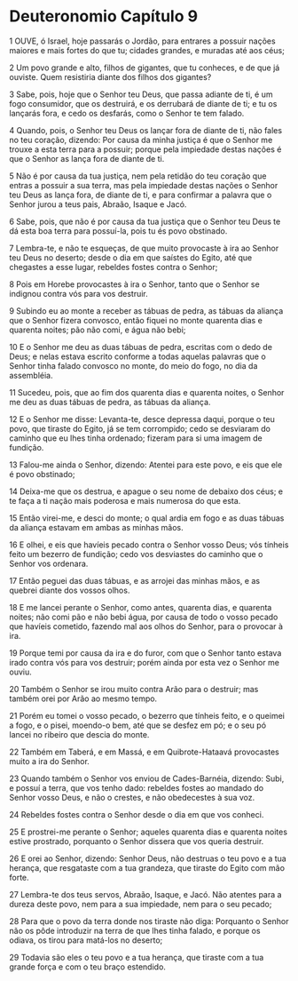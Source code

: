 # Deuteronomio Capítulo 9

1	OUVE, ó Israel, hoje passarás o Jordão, para entrares a possuir nações maiores e mais fortes do que tu; cidades grandes, e muradas até aos céus;

2	Um povo grande e alto, filhos de gigantes, que tu conheces, e de que já ouviste. Quem resistiria diante dos filhos dos gigantes?

3	Sabe, pois, hoje que o Senhor teu Deus, que passa adiante de ti, é um fogo consumidor, que os destruirá, e os derrubará de diante de ti; e tu os lançarás fora, e cedo os desfarás, como o Senhor te tem falado.

4	Quando, pois, o Senhor teu Deus os lançar fora de diante de ti, não fales no teu coração, dizendo: Por causa da minha justiça é que o Senhor me trouxe a esta terra para a possuir; porque pela impiedade destas nações é que o Senhor as lança fora de diante de ti.

5	Não é por causa da tua justiça, nem pela retidão do teu coração que entras a possuir a sua terra, mas pela impiedade destas nações o Senhor teu Deus as lança fora, de diante de ti, e para confirmar a palavra que o Senhor jurou a teus pais, Abraão, Isaque e Jacó.

6	Sabe, pois, que não é por causa da tua justiça que o Senhor teu Deus te dá esta boa terra para possuí-la, pois tu és povo obstinado.

7	Lembra-te, e não te esqueças, de que muito provocaste à ira ao Senhor teu Deus no deserto; desde o dia em que saístes do Egito, até que chegastes a esse lugar, rebeldes fostes contra o Senhor;

8	Pois em Horebe provocastes à ira o Senhor, tanto que o Senhor se indignou contra vós para vos destruir.

9	Subindo eu ao monte a receber as tábuas de pedra, as tábuas da aliança que o Senhor fizera convosco, então fiquei no monte quarenta dias e quarenta noites; pão não comi, e água não bebi;

10	E o Senhor me deu as duas tábuas de pedra, escritas com o dedo de Deus; e nelas estava escrito conforme a todas aquelas palavras que o Senhor tinha falado convosco no monte, do meio do fogo, no dia da assembléia.

11	Sucedeu, pois, que ao fim dos quarenta dias e quarenta noites, o Senhor me deu as duas tábuas de pedra, as tábuas da aliança.

12	E o Senhor me disse: Levanta-te, desce depressa daqui, porque o teu povo, que tiraste do Egito, já se tem corrompido; cedo se desviaram do caminho que eu lhes tinha ordenado; fizeram para si uma imagem de fundição.

13	Falou-me ainda o Senhor, dizendo: Atentei para este povo, e eis que ele é povo obstinado;

14	Deixa-me que os destrua, e apague o seu nome de debaixo dos céus; e te faça a ti nação mais poderosa e mais numerosa do que esta.

15	Então virei-me, e desci do monte; o qual ardia em fogo e as duas tábuas da aliança estavam em ambas as minhas mãos.

16	E olhei, e eis que havíeis pecado contra o Senhor vosso Deus; vós tínheis feito um bezerro de fundição; cedo vos desviastes do caminho que o Senhor vos ordenara.

17	Então peguei das duas tábuas, e as arrojei das minhas mãos, e as quebrei diante dos vossos olhos.

18	E me lancei perante o Senhor, como antes, quarenta dias, e quarenta noites; não comi pão e não bebi água, por causa de todo o vosso pecado que havíeis cometido, fazendo mal aos olhos do Senhor, para o provocar à ira.

19	Porque temi por causa da ira e do furor, com que o Senhor tanto estava irado contra vós para vos destruir; porém ainda por esta vez o Senhor me ouviu.

20	Também o Senhor se irou muito contra Arão para o destruir; mas também orei por Arão ao mesmo tempo.

21	Porém eu tomei o vosso pecado, o bezerro que tínheis feito, e o queimei a fogo, e o pisei, moendo-o bem, até que se desfez em pó; e o seu pó lancei no ribeiro que descia do monte.

22	Também em Taberá, e em Massá, e em Quibrote-Hataavá provocastes muito a ira do Senhor.

23	Quando também o Senhor vos enviou de Cades-Barnéia, dizendo: Subi, e possuí a terra, que vos tenho dado: rebeldes fostes ao mandado do Senhor vosso Deus, e não o crestes, e não obedecestes à sua voz.

24	Rebeldes fostes contra o Senhor desde o dia em que vos conheci.

25	E prostrei-me perante o Senhor; aqueles quarenta dias e quarenta noites estive prostrado, porquanto o Senhor dissera que vos queria destruir.

26	E orei ao Senhor, dizendo: Senhor Deus, não destruas o teu povo e a tua herança, que resgataste com a tua grandeza, que tiraste do Egito com mão forte.

27	Lembra-te dos teus servos, Abraão, Isaque, e Jacó. Não atentes para a dureza deste povo, nem para a sua impiedade, nem para o seu pecado;

28	Para que o povo da terra donde nos tiraste não diga: Porquanto o Senhor não os pôde introduzir na terra de que lhes tinha falado, e porque os odiava, os tirou para matá-los no deserto;

29	Todavia são eles o teu povo e a tua herança, que tiraste com a tua grande força e com o teu braço estendido.

